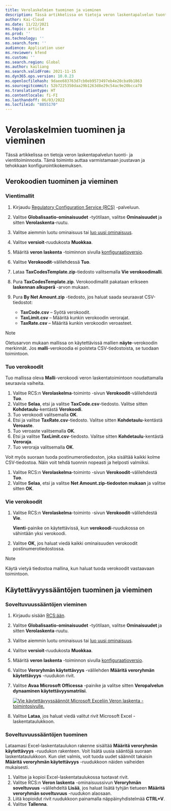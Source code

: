 ```yaml
---
title: Verolaskelmien tuominen ja vieminen
description: Tässä artikkelissa on tietoja veron laskentapalvelun tuonti- ja vientitoiminnosta.
author: Kai-Cloud
ms.date: 11/22/2021
ms.topic: article
ms.prod: ''
ms.technology: ''
ms.search.form: ''
audience: Application user
ms.reviewer: kfend
ms.custom: ''
ms.search.region: Global
ms.author: kailiang
ms.search.validFrom: 2021-11-15
ms.dyn365.ops.version: 10.0.23
ms.openlocfilehash: 9daee683763d7cb0eb9573497eb4e20cba9b1863
ms.sourcegitcommit: 52b7225350daa29b1263d8e29c54ac9e20bcca70
ms.translationtype: HT
ms.contentlocale: fi-FI
ms.lasthandoff: 06/03/2022
ms.locfileid: "8855170"
---
```

# <a name="import-and-export-tax-calculations"></a>Verolaskelmien tuominen ja vieminen

Tässä artikkelissa on tietoja veron laskentapalvelun tuonti- ja vientitoiminnosta. Tämä toiminto auttaa varmistamaan joustavan ja tehokkaan konfigurointikokemuksen.

## <a name="import-and-export-tax-codes"></a>Verokoodien tuominen ja vieminen

### <a name="export-templates"></a>Vientimallit

1. Kirjaudu [Regulatory Configuration Service (RCS)](https://marketing.configure.global.dynamics.com/) -palveluun.
2. Valitse **Globalisaatio-ominaisuudet** -työtilaan, valitse **Ominaisuudet** ja sitten **Verolaskenta**-ruutu.
3. Valitse aiemmin luotu ominaisuus tai [luo uusi ominaisuus](global-get-started-with-tax-calculation-service.md#set-up-tax-calculation-in-rcs).
4. Valitse **versioit**-ruudukosta **Muokkaa**.
5. Määritä **veron laskenta** -toiminnon sivulla [konfiguraatioversio](global-get-started-with-tax-calculation-service.md#set-up-tax-calculation-in-rcs).
6. Valitse **Verokoodit**-välilehdessä **Tuo**.
7. Lataa **TaxCodesTemplate.zip**-tiedosto valitsemalla **Vie verokoodimalli**.
8. Pura **TaxCodesTemplate.zip**. Verokoodimallit pakataan erikseen **laskennan alkuperä** -arvon mukaan.
9. Pura **By Net Amount.zip** -tiedosto, jos haluat saada seuraavat CSV-tiedostot:

    - **TaxCode.csv** – Syötä verokoodit.
    - **TaxLimit.csv** – Määritä kunkin verokoodin verorajat.
    - **TaxRate.csv** – Määritä kunkin verokoodin veroasteet.

> [!NOTE]
> Oletusarvon mukaan mallissa on käytettävissä mallien **näyte**-verokoodin merkinnät. Jos **malli**-verokoodia ei poisteta CSV-tiedostoista, se tuodaan toimintoon.

### <a name="import-tax-codes"></a>Tuo verokoodit

Tuo mallissa oleva **Malli**-verokoodi veron laskentatoimintoon noudattamalla seuraavia vaiheita.

1. Valitse RCS:n **Verolaskelma**-toiminto -sivun **Verokoodit**-välilehdestä **Tuo**.
2. Valitse **Selaa**, etsi ja valitse **TaxCode.csv**-tiedosto. Valitse sitten **Kohdetaulu**-kentästä **Verokoodi**.
3. Tuo verokoodi valitsemalla **OK**.
4. Etsi ja valitse **TaxRate.csv**-tiedosto. Valitse sitten **Kohdetaulu**-kentästä **Veroaste**.
5. Tuo veroaste valitsemalla **OK**.
6. Etsi ja valitse **TaxLimit.csv**-tiedosto. Valitse sitten **Kohdetaulu**-kentästä **Veroraja**.
7. Tuo veroraja valitsemalla **OK**.

Voit myös suoraan tuoda postinumerotiedoston, joka sisältää kaikki kolme CSV-tiedostoa. Näin voit tehdä tuonnin nopeasti ja helposti valmiiksi.

1. Valitse RCS:n **Verolaskelma**-toiminto -sivun **Verokoodit**-välilehdestä **Tuo**.
2. Valitse **Selaa**, etsi ja valitse **Net Amount.zip-tiedoston mukaan** ja valitse sitten **OK**.

### <a name="export-tax-codes"></a>Vie verokoodit

1. Valitse RCS:n **Verolaskelma**-toiminto -sivun **Verokoodit**-välilehdestä **Vie**.

    **Vienti**-painike on käytettävissä, kun **verokoodi**-ruudukossa on vähintään yksi verokoodi.

2. Valitse **OK**, jos haluat viedä kaikki ominaisuuden verokoodit postinumerotiedostossa.

> [!NOTE]
> Käytä vietyä tiedostoa mallina, kun haluat tuoda verokoodit vastaavaan toimintoon.

## <a name="import-and-export-applicability-rules"></a>Käytettävyyssääntöjen tuominen ja vieminen

### <a name="export-applicability-rules"></a>Soveltuvuussääntöjen vieminen

1. Kirjaudu sisään [RCS:ään](https://marketing.configure.global.dynamics.com/).
2. Valitse **Globalisaatio-ominaisuudet** -työtilaan, valitse **Ominaisuudet** ja sitten **Verolaskenta**-ruutu.
3. Valitse aiemmin luotu ominaisuus tai [luo uusi ominaisuus](global-get-started-with-tax-calculation-service.md#set-up-tax-calculation-in-rcs).
4. Valitse **versioit**-ruudukosta **Muokkaa**.
5. Määritä **veron laskenta** -toiminnon sivulla [konfiguraatioversio](global-get-started-with-tax-calculation-service.md#set-up-tax-calculation-in-rcs).
6. Valitse **Veroryhmän käytettävyys** -välilehden **Määritä veroryhmän käytettävyys** -ruudukon rivit.
7. Valitse **Avaa Microsoft Officessa** -painike ja valitse sitten **Veropalvelun dynaaminen käytettävyysmatriisi**.

    [![Vie käytettävyyssäännöt Microsoft Exceliin Veron laskenta -toimintosivulle.](./media/tax-cal-import-export-1.png)](./media/tax-cal-import-export-1.png)

8. Valitse **Lataa**, jos haluat viedä valitut rivit Microsoft Excel -laskentataulukkoon.

### <a name="import-applicability-rules"></a>Soveltuvuussääntöjen tuominen

Lataamasi Excel-laskentataulukon rakenne sisältää **Määritä veroryhmän käytettävyys** -ruudukon rakenteen. Voit lisätä uusia sääntöjä suoraan laskentataulukkoon. Kun olet valmis, voit tuoda uudet säännöt takaisin **Määritä veroryhmän käytettävyys** -ruudukkoon näiden vaiheiden mukaisesti.

1. Valitse ja kopioi Excel-laskentataulukossa tuotavat rivit.
2. Valitse RCS:n **Veron laskenta** -ominaisuussivun **Veroryhmän soveltuvuus** -välilehdeltä **Lisää**, jos haluat lisätä tyhjän tietueen **Määritä veroryhmän soveltuvuus** -ruudukon alaosaan.
3. Liitä kopioidut rivit ruudukkoon painamalla näppäinyhdistelmää **CTRL+V**.
4. Valitse **Tallenna**.
